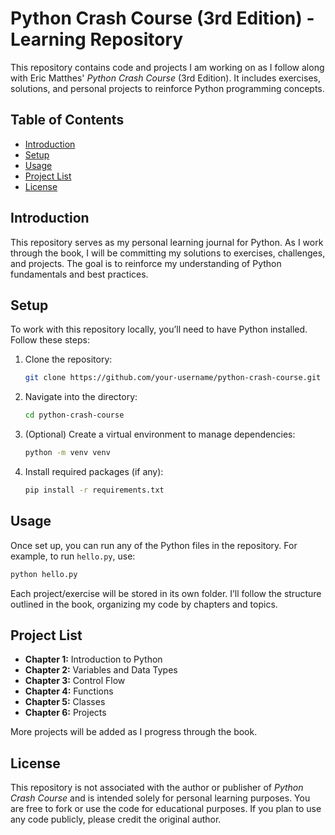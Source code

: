 
# Python Crash Course (3rd Edition) - Learning Repository

This repository contains code and projects I am working on as I follow along with Eric Matthes' *Python Crash Course* (3rd Edition). It includes exercises, solutions, and personal projects to reinforce Python programming concepts.

## Table of Contents

- [Introduction](#introduction)
- [Setup](#setup)
- [Usage](#usage)
- [Project List](#project-list)
- [License](#license)

## Introduction

This repository serves as my personal learning journal for Python. As I work through the book, I will be committing my solutions to exercises, challenges, and projects. The goal is to reinforce my understanding of Python fundamentals and best practices.

## Setup

To work with this repository locally, you’ll need to have Python installed. Follow these steps:

1. Clone the repository:
   ```bash
   git clone https://github.com/your-username/python-crash-course.git
   ```

2. Navigate into the directory:
   ```bash
   cd python-crash-course
   ```

3. (Optional) Create a virtual environment to manage dependencies:
   ```bash
   python -m venv venv
   ```

4. Install required packages (if any):
   ```bash
   pip install -r requirements.txt
   ```

## Usage

Once set up, you can run any of the Python files in the repository. For example, to run `hello.py`, use:
```bash
python hello.py
```

Each project/exercise will be stored in its own folder. I’ll follow the structure outlined in the book, organizing my code by chapters and topics.

## Project List

- **Chapter 1:** Introduction to Python
- **Chapter 2:** Variables and Data Types
- **Chapter 3:** Control Flow
- **Chapter 4:** Functions
- **Chapter 5:** Classes
- **Chapter 6:** Projects

More projects will be added as I progress through the book.

## License

This repository is not associated with the author or publisher of *Python Crash Course* and is intended solely for personal learning purposes. You are free to fork or use the code for educational purposes. If you plan to use any code publicly, please credit the original author.
